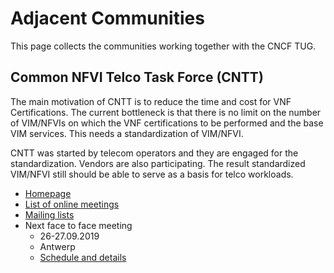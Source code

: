 # Adjacent Communities

This page collects the communities working together with the CNCF TUG.

## Common NFVI Telco Task Force (CNTT)

The main motivation of CNTT is to reduce the time and cost for VNF Certifications. The current bottleneck is that there is no limit on the number of VIM/NFVIs on which the VNF certifications to be performed and the base VIM services. This needs a standardization of VIM/NFVI.

CNTT was started by telecom operators and they are engaged for the standardization. Vendors are also participating. The result standardized VIM/NFVI still should be able to serve as a basis for telco workloads. 

- [Homepage](https://github.com/cntt-n/CNTT)
- [List of online meetings](https://github.com/cntt-n/CNTT/wiki/Meetings)
- [Mailing lists](https://github.com/cntt-n/CNTT/wiki/Mailing-Lists)
- Next face to face meeting
   - 26-27.09.2019
   - Antwerp
   - [Schedule and details](https://wiki.lfnetworking.org/display/LN/CNTT+Developer+F2F+Workshop%2C+Sept+%2719)

